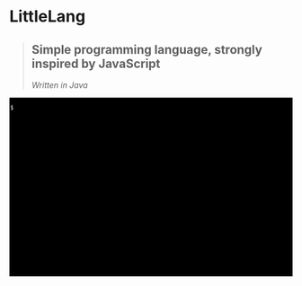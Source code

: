 # **LittleLang**
> ## **Simple programming language, strongly inspired by JavaScript**
>
> *Written in Java*

![Demonstration](demo.gif)